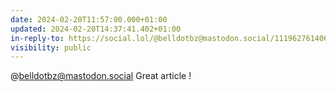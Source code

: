 ```yaml
---
date: 2024-02-20T11:57:00.000+01:00
updated: 2024-02-20T14:37:41.402+01:00
in-reply-to: https://social.lol/@belldotbz@mastodon.social/111962761406356162
visibility: public
---
```


@belldotbz@mastodon.social Great article !
